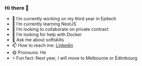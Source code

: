 ### Hi there 👋

- 🔭 I’m currently working on my third year in Epitech
- 🌱 I’m currently learning NestJS
- 👯 I’m looking to collaborate on private contract
- 🤔 I’m looking for help with Docker
- 💬 Ask me about softskills
- 📫 How to reach me: [Linkedin](www.linkedin.com/in/emeryck-clerin)
- 😄 Pronouns: He
- ⚡ Fun fact: Next year, I will move to Melbourne or Édimbourg

